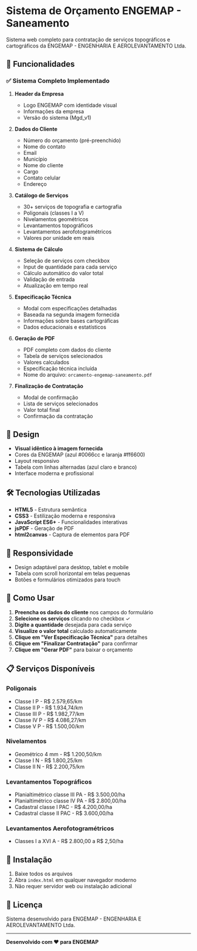 # Sistema de Orçamento ENGEMAP - Saneamento

Sistema web completo para contratação de serviços topográficos e cartográficos da ENGEMAP - ENGENHARIA E AEROLEVANTAMENTO Ltda.

## 🚀 Funcionalidades

### ✅ Sistema Completo Implementado

1. **Header da Empresa**
   - Logo ENGEMAP com identidade visual
   - Informações da empresa
   - Versão do sistema (Mgd_v1)

2. **Dados do Cliente**
   - Número do orçamento (pré-preenchido)
   - Nome do contato
   - Email
   - Município
   - Nome do cliente
   - Cargo
   - Contato celular
   - Endereço

3. **Catálogo de Serviços**
   - 30+ serviços de topografia e cartografia
   - Poligonais (classes I a V)
   - Nivelamentos geométricos
   - Levantamentos topográficos
   - Levantamentos aerofotogramétricos
   - Valores por unidade em reais

4. **Sistema de Cálculo**
   - Seleção de serviços com checkbox
   - Input de quantidade para cada serviço
   - Cálculo automático do valor total
   - Validação de entrada
   - Atualização em tempo real

5. **Especificação Técnica**
   - Modal com especificações detalhadas
   - Baseada na segunda imagem fornecida
   - Informações sobre bases cartográficas
   - Dados educacionais e estatísticos

6. **Geração de PDF**
   - PDF completo com dados do cliente
   - Tabela de serviços selecionados
   - Valores calculados
   - Especificação técnica incluída
   - Nome do arquivo: `orcamento-engemap-saneamento.pdf`

7. **Finalização de Contratação**
   - Modal de confirmação
   - Lista de serviços selecionados
   - Valor total final
   - Confirmação da contratação

## 🎨 Design

- **Visual idêntico à imagem fornecida**
- Cores da ENGEMAP (azul #0066cc e laranja #ff6600)
- Layout responsivo
- Tabela com linhas alternadas (azul claro e branco)
- Interface moderna e profissional

## 🛠️ Tecnologias Utilizadas

- **HTML5** - Estrutura semântica
- **CSS3** - Estilização moderna e responsiva
- **JavaScript ES6+** - Funcionalidades interativas
- **jsPDF** - Geração de PDF
- **html2canvas** - Captura de elementos para PDF

## 📱 Responsividade

- Design adaptável para desktop, tablet e mobile
- Tabela com scroll horizontal em telas pequenas
- Botões e formulários otimizados para touch

## 🚀 Como Usar

1. **Preencha os dados do cliente** nos campos do formulário
2. **Selecione os serviços** clicando no checkbox ✓
3. **Digite a quantidade** desejada para cada serviço
4. **Visualize o valor total** calculado automaticamente
5. **Clique em "Ver Especificação Técnica"** para detalhes
6. **Clique em "Finalizar Contratação"** para confirmar
7. **Clique em "Gerar PDF"** para baixar o orçamento

## 📋 Serviços Disponíveis

### Poligonais
- Classe I P - R$ 2.579,65/km
- Classe II P - R$ 1.934,74/km
- Classe III P - R$ 1.982,77/km
- Classe IV P - R$ 4.086,27/km
- Classe V P - R$ 1.500,00/km

### Nivelamentos
- Geométrico 4 mm - R$ 1.200,50/km
- Classe I N - R$ 1.800,25/km
- Classe II N - R$ 2.200,75/km

### Levantamentos Topográficos
- Planialtimétrico classe III PA - R$ 3.500,00/ha
- Planialtimétrico classe IV PA - R$ 2.800,00/ha
- Cadastral classe I PAC - R$ 4.200,00/ha
- Cadastral classe II PAC - R$ 3.600,00/ha

### Levantamentos Aerofotogramétricos
- Classes I a XVI A - R$ 2.800,00 a R$ 2,50/ha

## 🔧 Instalação

1. Baixe todos os arquivos
2. Abra `index.html` em qualquer navegador moderno
3. Não requer servidor web ou instalação adicional

## 📄 Licença

Sistema desenvolvido para ENGEMAP - ENGENHARIA E AEROLEVANTAMENTO Ltda.

---

**Desenvolvido com ❤️ para ENGEMAP**

